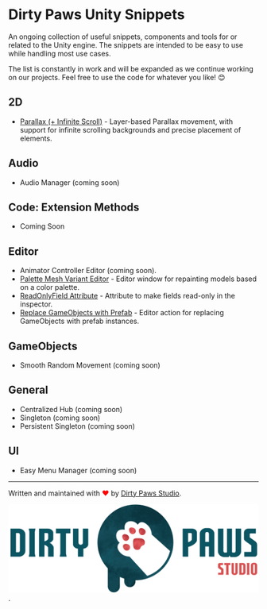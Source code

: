 # Dirty Paws Unity Snippets
An ongoing collection of useful snippets, components and tools for or related to the Unity engine. The snippets are intended to be easy to use while handling most use cases. 

The list is constantly in work and will be expanded as we continue working on our projects. Feel free to use the code for whatever you like! 😊

## 2D
- [Parallax (+ Infinite Scroll)](./2D/Parallax) - Layer-based Parallax movement, with support for infinite scrolling backgrounds and precise placement of elements.

## Audio

- Audio Manager (coming soon)

## Code: Extension Methods

- Coming Soon

## Editor
- Animator Controller Editor (coming soon).
- [Palette Mesh Variant Editor](./Editor/Palette%20Mesh%20Variant%20Editor) - Editor window for repainting models based on a color palette.
- [ReadOnlyField Attribute](./Editor/ReadOnlyFieldAttribute) - Attribute to make fields read-only in the inspector.
- [Replace GameObjects with Prefab](./Editor/Replace%20GameObjects%20with%20Prefab) - Editor action for replacing GameObjects with prefab instances.

## GameObjects

- Smooth Random Movement (coming soon)

## General

- Centralized Hub (coming soon)
- Singleton (coming soon)
- Persistent Singleton (coming soon)


## UI

- Easy Menu Manager (coming soon)


---

Written and maintained with <span style="color: red">❤</span> by [Dirty Paws Studio](https://dirtypaws.studio).

[<img width="512" src="./_RepoImages/Dirty%20Paws%20Studio-Full-2048.png">](https://dirtypaws.studio).